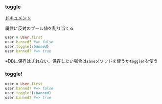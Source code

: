 ### toggle
[ドキュメント](https://railsdoc.com/page/toggle)

属性に反対のブール値を割り当てる
```ruby
user = User.first
user.banned? #=> false
user.toggle(:banned)
user.banned? #=> true
```
※DBに保存はされない。保存したい場合は`save`メソッドを使うか`toggle!`を使う

### toggle!
```ruby
user = User.first
user.banned? #=> false
user.toggle!(:banned)
user.banned? #=> true
```